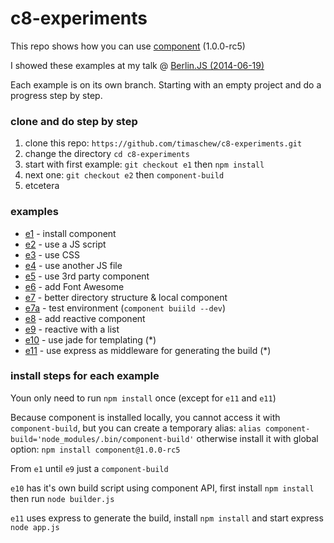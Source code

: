 c8-experiments
==============

This repo shows how you can use [component](https://github.com/component/component) (1.0.0-rc5)

I showed these examples at my talk @ [Berlin.JS (2014-06-19)](http://berlinjs.org/)

Each example is on its own branch.
Starting with an empty project and do a progress step by step.

### clone and do step by step
1. clone this repo: `https://github.com/timaschew/c8-experiments.git`
2. change the directory `cd c8-experiments`
3. start with first example: `git checkout e1` then `npm install`
5. next one: `git checkout e2` then `component-build`
6. etcetera

### examples

- [e1](https://github.com/timaschew/c8-experiments/tree/e1) - install component
- [e2](https://github.com/timaschew/c8-experiments/tree/e2) - use a JS script
- [e3](https://github.com/timaschew/c8-experiments/tree/e3) - use CSS
- [e4](https://github.com/timaschew/c8-experiments/tree/e4) - use another JS file
- [e5](https://github.com/timaschew/c8-experiments/tree/e5) - use 3rd party component
- [e6](https://github.com/timaschew/c8-experiments/tree/e6) - add Font Awesome
- [e7](https://github.com/timaschew/c8-experiments/tree/e7) - better directory structure & local component
- [e7a](https://github.com/timaschew/c8-experiments/tree/e7a) - test environment (`component buiild --dev`)
- [e8](https://github.com/timaschew/c8-experiments/tree/e8) - add reactive component
- [e9](https://github.com/timaschew/c8-experiments/tree/e9) - reactive with a list
- [e10](https://github.com/timaschew/c8-experiments/tree/e10) - use jade for templating (*)
- [e11](https://github.com/timaschew/c8-experiments/tree/e11) - use express as middleware for generating the build (*)

### install steps for each example

Youn only need to run `npm install` once (except for `e11` and `e11`)

Because component is installed locally, you cannot access it with `component-build`, but
you can create a temporary alias: `alias component-build='node_modules/.bin/component-build'` otherwise
install it with global option: `npm install component@1.0.0-rc5`

From `e1` until `e9` just a `component-build`

`e10` has it's own build script using component API, first install `npm install` then run  `node builder.js`

`e11` uses express to generate the build, install `npm install` and start express `node app.js`
